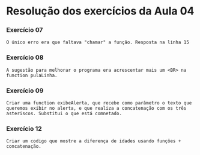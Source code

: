 # Resolução dos exercícios da Aula 04 #



### Exercício 07 ###
    O único erro era que faltava "chamar" a função. Resposta na linha 15


### Exercício 08 ###
    A sugestão para melhorar o programa era acrescentar mais um <BR> na function pulaLinha.


### Exercício 09 ###
    Criar uma function exibeAlerta, que recebe como parâmetro o texto que queremos exibir no alerta, e que realiza a concatenação com os três asteriscos. Substitui o que está comnetado.

### Exercício 12 ###
    Criar um codigo que mostre a diferença de idades usando funções + concatenação.
